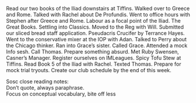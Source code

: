 Read our two books of the Iliad downstairs at Tiffins. Walked over to Greece and Rome. Talked with Rachel about De Profundis. Went to office hours with Stephen after Greece and Rome. Labour as a focal point of the Iliad. The Great Books. Settling into Classics. Moved to the Reg with Will. Submitted our sliced bread staff application. Pseudacris Crucifer by Terrance Hayes. Went to the conservative mixer at the IOP with Adan. Talked to Perry about the Chicago thinker. Ran into Grace’s sister. Called Grace. Attended a mock Info sesh. Call Thomas. Prepare something absurd. Met Ruby Swensen, Casner’s Manager. Register ourselves on IMLeagues. Spicy Tofu Stew at Tiffins. Read Book 5 of the Iliad with Rachel. Texted Thomas. Prepare for mock trial tryouts. Create our club schedule by the end of this week. 

Sosc close reading notes:  
Don’t quote, always paraphrase.  
Focus on conceptual vocabulary, bite off less
